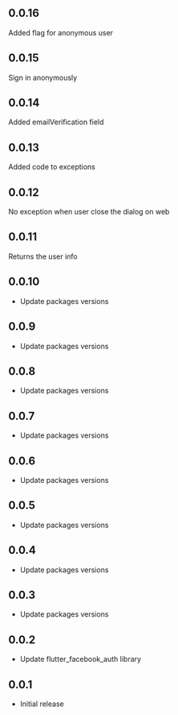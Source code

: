 ## 0.0.16

Added flag for anonymous user
## 0.0.15

Sign in anonymously
## 0.0.14

Added emailVerification field
## 0.0.13

Added code to exceptions

## 0.0.12

No exception when user close the dialog on web

## 0.0.11

Returns the user info

## 0.0.10

* Update packages versions
## 0.0.9

* Update packages versions
## 0.0.8

* Update packages versions
## 0.0.7

* Update packages versions
## 0.0.6

* Update packages versions
## 0.0.5

* Update packages versions

## 0.0.4

* Update packages versions

## 0.0.3

* Update packages versions

## 0.0.2

* Update flutter_facebook_auth library

## 0.0.1

* Initial release
